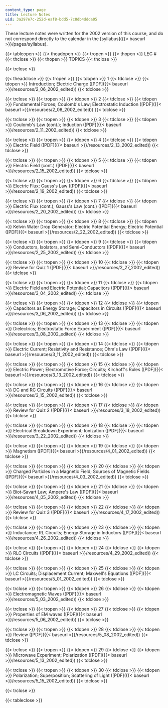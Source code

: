 ```yaml
---
content_type: page
title: Lecture Notes
uid: 3a297e7c-252d-eaf8-bdd5-7c8db4ddda05
---
```


These lecture notes were written for the 2002 version of this course, and do not correspond directly to the calendar in the [syllabus]({{< baseurl >}}/pages/syllabus).

{{< tableopen >}}
{{< theadopen >}}
{{< tropen >}}
{{< thopen >}}
LEC #
{{< thclose >}}
{{< thopen >}}
TOPICS
{{< thclose >}}

{{< trclose >}}

{{< theadclose >}}
{{< tropen >}}
{{< tdopen >}}
1
{{< tdclose >}}
{{< tdopen >}}
Introduction; Electric Charge ([PDF]({{< baseurl >}}/resources/2_06_2002_edited))
{{< tdclose >}}

{{< trclose >}}
{{< tropen >}}
{{< tdopen >}}
2
{{< tdclose >}}
{{< tdopen >}}
Fundamental Forces; Coulomb's Law; Electrostatic Induction ([PDF]({{< baseurl >}}/resources/2_08_2002_edited))
{{< tdclose >}}

{{< trclose >}}
{{< tropen >}}
{{< tdopen >}}
3
{{< tdclose >}}
{{< tdopen >}}
Coulomb's Law (cont.); Induction ([PDF]({{< baseurl >}}/resources/2_11_2002_edited))
{{< tdclose >}}

{{< trclose >}}
{{< tropen >}}
{{< tdopen >}}
4
{{< tdclose >}}
{{< tdopen >}}
Electric Field ([PDF]({{< baseurl >}}/resources/2_13_2002_edited))
{{< tdclose >}}

{{< trclose >}}
{{< tropen >}}
{{< tdopen >}}
5
{{< tdclose >}}
{{< tdopen >}}
Electric Field (cont.) ([PDF]({{< baseurl >}}/resources/2_15_2002_edited))
{{< tdclose >}}

{{< trclose >}}
{{< tropen >}}
{{< tdopen >}}
6
{{< tdclose >}}
{{< tdopen >}}
Electric Flux; Gauss's Law ([PDF]({{< baseurl >}}/resources/2_19_2002_edited))
{{< tdclose >}}

{{< trclose >}}
{{< tropen >}}
{{< tdopen >}}
7
{{< tdclose >}}
{{< tdopen >}}
Electric Flux (cont.); Gauss's Law (cont.) ([PDF]({{< baseurl >}}/resources/2_20_2002_edited))
{{< tdclose >}}

{{< trclose >}}
{{< tropen >}}
{{< tdopen >}}
8
{{< tdclose >}}
{{< tdopen >}}
Kelvin Water Drop Generator; Electric Potential Energy; Electric Potential ([PDF]({{< baseurl >}}/resources/2_22_2002_edited))
{{< tdclose >}}

{{< trclose >}}
{{< tropen >}}
{{< tdopen >}}
9
{{< tdclose >}}
{{< tdopen >}}
Conductors, Isolators, and Semi-Conductors ([PDF]({{< baseurl >}}/resources/2_25_2002_edited))
{{< tdclose >}}

{{< trclose >}}
{{< tropen >}}
{{< tdopen >}}
10
{{< tdclose >}}
{{< tdopen >}}
Review for Quiz 1 ([PDF]({{< baseurl >}}/resources/2_27_2002_edited))
{{< tdclose >}}

{{< trclose >}}
{{< tropen >}}
{{< tdopen >}}
11
{{< tdclose >}}
{{< tdopen >}}
Electric Field and Electric Potential; Capacitors ([PDF]({{< baseurl >}}/resources/3_04_2002_edited))
{{< tdclose >}}

{{< trclose >}}
{{< tropen >}}
{{< tdopen >}}
12
{{< tdclose >}}
{{< tdopen >}}
Capacitors as Energy Storage; Capacitors in Circuits ([PDF]({{< baseurl >}}/resources/3_06_2002_edited))
{{< tdclose >}}

{{< trclose >}}
{{< tropen >}}
{{< tdopen >}}
13
{{< tdclose >}}
{{< tdopen >}}
Dielectrics; Electrostatic Force Experiment ([PDF]({{< baseurl >}}/resources/3_08_2002_edited))
{{< tdclose >}}

{{< trclose >}}
{{< tropen >}}
{{< tdopen >}}
14
{{< tdclose >}}
{{< tdopen >}}
Electric Current; Resistivity and Resistance; Ohm's Law ([PDF]({{< baseurl >}}/resources/3_11_2002_edited))
{{< tdclose >}}

{{< trclose >}}
{{< tropen >}}
{{< tdopen >}}
15
{{< tdclose >}}
{{< tdopen >}}
Electric Power; Electromotive Force; Circuits; Kirchoff's Rules ([PDF]({{< baseurl >}}/resources/3_13_2002_edited))
{{< tdclose >}}

{{< trclose >}}
{{< tropen >}}
{{< tdopen >}}
16
{{< tdclose >}}
{{< tdopen >}}
DC and RC Circuits ([PDF]({{< baseurl >}}/resources/3_15_2002_edited))
{{< tdclose >}}

{{< trclose >}}
{{< tropen >}}
{{< tdopen >}}
17
{{< tdclose >}}
{{< tdopen >}}
Review for Quiz 2 ([PDF]({{< baseurl >}}/resources/3_18_2002_edited))
{{< tdclose >}}

{{< trclose >}}
{{< tropen >}}
{{< tdopen >}}
18
{{< tdclose >}}
{{< tdopen >}}
Electrical Breakdown Experiment; Ionization ([PDF]({{< baseurl >}}/resources/3_22_2002_edited))
{{< tdclose >}}

{{< trclose >}}
{{< tropen >}}
{{< tdopen >}}
19
{{< tdclose >}}
{{< tdopen >}}
Magnetism ([PDF]({{< baseurl >}}/resources/4_01_2002_edited))
{{< tdclose >}}

{{< trclose >}}
{{< tropen >}}
{{< tdopen >}}
20
{{< tdclose >}}
{{< tdopen >}}
Charged Particles in a Magnetic Field; Sources of Magnetic Fields ([PDF]({{< baseurl >}}/resources/4_03_2002_edited))
{{< tdclose >}}

{{< trclose >}}
{{< tropen >}}
{{< tdopen >}}
21
{{< tdclose >}}
{{< tdopen >}}
Biot-Savart Law; Ampere's Law ([PDF]({{< baseurl >}}/resources/4_05_2002_edited))
{{< tdclose >}}

{{< trclose >}}
{{< tropen >}}
{{< tdopen >}}
22
{{< tdclose >}}
{{< tdopen >}}
Review for Quiz 3 ([PDF]({{< baseurl >}}/resources/4_17_2002_edited))
{{< tdclose >}}

{{< trclose >}}
{{< tropen >}}
{{< tdopen >}}
23
{{< tdclose >}}
{{< tdopen >}}
Inductance; RL Circuits; Energy Storage in Inductors ([PDF]({{< baseurl >}}/resources/4_26_2002_edited))
{{< tdclose >}}

{{< trclose >}}
{{< tropen >}}
{{< tdopen >}}
24
{{< tdclose >}}
{{< tdopen >}}
RLC Circuits ([PDF]({{< baseurl >}}/resources/4_29_2002_edited))
{{< tdclose >}}

{{< trclose >}}
{{< tropen >}}
{{< tdopen >}}
25
{{< tdclose >}}
{{< tdopen >}}
LC Circuits; Displacement Current; Maxwell's Equations ([PDF]({{< baseurl >}}/resources/5_01_2002_edited))
{{< tdclose >}}

{{< trclose >}}
{{< tropen >}}
{{< tdopen >}}
26
{{< tdclose >}}
{{< tdopen >}}
Electromagnetic Waves ([PDF]({{< baseurl >}}/resources/5_03_2002_edited))
{{< tdclose >}}

{{< trclose >}}
{{< tropen >}}
{{< tdopen >}}
27
{{< tdclose >}}
{{< tdopen >}}
Properties of EM waves ([PDF]({{< baseurl >}}/resources/5_06_2002_edited))
{{< tdclose >}}

{{< trclose >}}
{{< tropen >}}
{{< tdopen >}}
28
{{< tdclose >}}
{{< tdopen >}}
Review ([PDF]({{< baseurl >}}/resources/5_08_2002_edited))
{{< tdclose >}}

{{< trclose >}}
{{< tropen >}}
{{< tdopen >}}
29
{{< tdclose >}}
{{< tdopen >}}
Microwave Experiment; Polarization ([PDF]({{< baseurl >}}/resources/5_13_2002_edited))
{{< tdclose >}}

{{< trclose >}}
{{< tropen >}}
{{< tdopen >}}
30
{{< tdclose >}}
{{< tdopen >}}
Polarization; Superposition; Scattering of Light ([PDF]({{< baseurl >}}/resources/5_15_2002_edited))
{{< tdclose >}}

{{< trclose >}}

{{< tableclose >}}